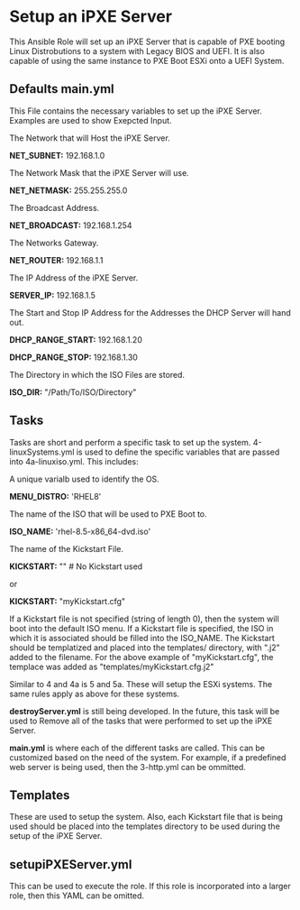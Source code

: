 # Setup an iPXE Server

This Ansible Role will set up an iPXE Server that is capable of PXE booting Linux Distrobutions to a system with Legacy BIOS and UEFI. It is also capable of using the same instance to PXE Boot ESXi onto a UEFI System.

## Defaults main.yml
This File contains the necessary variables to set up the iPXE Server. Examples are used to show Exepcted Input.

The Network that will Host the iPXE Server.

**NET_SUBNET:** 192.168.1.0

The Network Mask that the iPXE Server will use.

**NET_NETMASK:** 255.255.255.0

The Broadcast Address.

**NET_BROADCAST:** 192.168.1.254

The Networks Gateway.

**NET_ROUTER:** 192.168.1.1

The IP Address of the iPXE Server.

**SERVER_IP:** 192.168.1.5

The Start and Stop IP Address for the Addresses the DHCP Server will hand out.

**DHCP_RANGE_START:** 192.168.1.20

**DHCP_RANGE_STOP:** 192.168.1.30

The Directory in which the ISO Files are stored.

**ISO_DIR:** "/Path/To/ISO/Directory"

## Tasks
Tasks are short and perform a specific task to set up the system. 
4-linuxSystems.yml is used to define the specific variables that are passed into 4a-linuxiso.yml. This includes:

A unique varialb used to identify the OS.

**MENU_DISTRO:** 'RHEL8'

The name of the ISO that will be used to PXE Boot to.

**ISO_NAME:** 'rhel-8.5-x86_64-dvd.iso'

The name of the Kickstart File.

**KICKSTART:** "" \# No Kickstart used

or

**KICKSTART:** "myKickstart.cfg"

If a Kickstart file is not specified (string of length 0), then the system will boot into the default ISO menu. If a Kickstart file is specified, the ISO in which it is associated should be filled into the ISO_NAME. The Kickstart should be templatized and placed into the templates/ directory, with ".j2" added to the filename. For the above example of "myKickstart.cfg", the templace was added as "templates/myKickstart.cfg.j2"

Similar to 4 and 4a is 5 and 5a. These will setup the ESXi systems. The same rules apply as above for these systems.


**destroyServer.yml** is still being developed. In the future, this task will be used to Remove all of the tasks that were performed to set up the iPXE Server.


**main.yml** is where each of the different tasks are called. This can be customized based on the need of the system. For example, if a predefined web server is being used, then the 3-http.yml can be ommitted.

## Templates
These are used to setup the system. Also, each Kickstart file that is being used should be placed into the templates directory to be used during the setup of the iPXE Server.

## setupiPXEServer.yml
This can be used to execute the role. If this role is incorporated into a larger role, then this YAML can be omitted.
